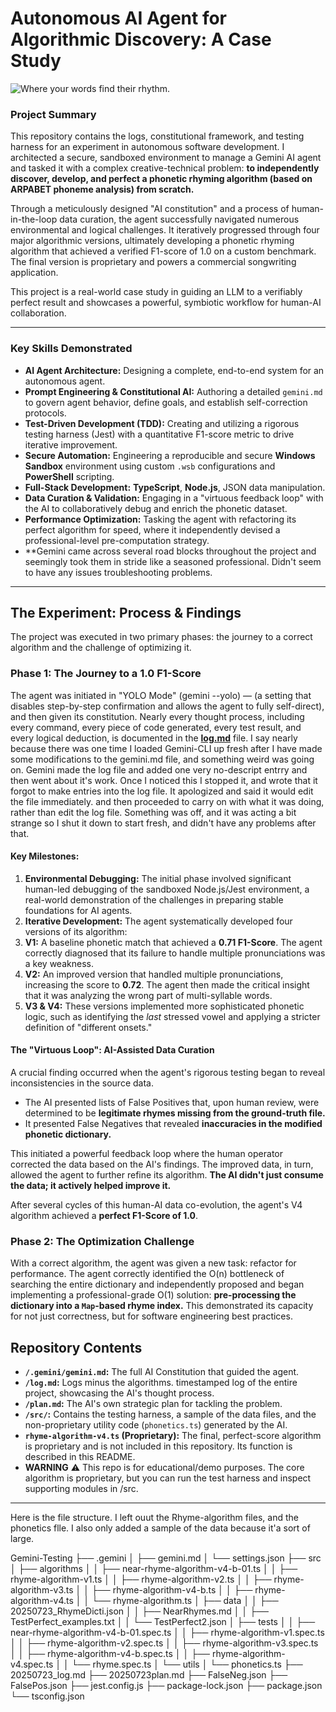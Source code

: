 # Autonomous AI Agent for Algorithmic Discovery: A Case Study 

![ Where your words find their rhythm.](.github/assets/LyricalLabGithubBanner2.png 'Where your words find their rhythm.')

### **Project Summary**

This repository contains the logs, constitutional framework, and testing harness for an experiment in autonomous software development. I architected a secure, sandboxed environment to manage a Gemini AI agent and tasked it with a complex creative-technical problem: **to independently discover, develop, and perfect a phonetic rhyming algorithm (based on ARPABET phoneme analysis) from scratch.**

Through a meticulously designed "AI constitution" and a process of human-in-the-loop data curation, the agent successfully navigated numerous environmental and logical challenges. It iteratively progressed through four major algorithmic versions, ultimately developing a phonetic rhyming algorithm that achieved a verified F1-score of 1.0 on a custom benchmark. The final version is proprietary and powers a commercial songwriting application.

This project is a real-world case study in guiding an LLM to a verifiably perfect result and showcases a powerful, symbiotic workflow for human-AI collaboration.

---

### Key Skills Demonstrated

*   **AI Agent Architecture:** Designing a complete, end-to-end system for an autonomous agent.
*   **Prompt Engineering & Constitutional AI:** Authoring a detailed `gemini.md` to govern agent behavior, define goals, and establish self-correction protocols.
*   **Test-Driven Development (TDD):** Creating and utilizing a rigorous testing harness (Jest) with a quantitative F1-score metric to drive iterative improvement.
*   **Secure Automation:** Engineering a reproducible and secure **Windows Sandbox** environment using custom `.wsb` configurations and **PowerShell** scripting.
*   **Full-Stack Development:** **TypeScript**, **Node.js**, JSON data manipulation.
*   **Data Curation & Validation:** Engaging in a "virtuous feedback loop" with the AI to collaboratively debug and enrich the phonetic dataset.
*   **Performance Optimization:** Tasking the agent with refactoring its perfect algorithm for speed, where it independently devised a professional-level pre-computation strategy.
*   **Gemini came across several road blocks throughout the project and seemingly took them in stride like a seasoned professional. Didn't seem to have any issues troubleshooting problems. 

---

## The Experiment: Process & Findings

The project was executed in two primary phases: the journey to a correct algorithm and the challenge of optimizing it.

### Phase 1: The Journey to a 1.0 F1-Score

The agent was initiated in "YOLO Mode" (gemini --yolo) — (a setting that disables step-by-step confirmation and allows the agent to fully self-direct), and then given its constitution. Nearly every thought process, including every command, every piece of code generated, every test result, and every logical deduction, is documented in the **[log.md](log.md)** file. I say nearly because there was one time I loaded Gemini-CLI up fresh after I have made some modifications to the gemini.md file, and something weird was going on. Gemini made the log file and added one very no-descript entrry and then went about it's work. Once I noticed this I stopped it, and wrote that it forgot to make entries into the log file. It apologized and said it would edit the file immediately. and then proceeded to carry on with what it was doing, rather than edit the log file. Something was off, and it was acting a bit strange so I shut it down to start fresh, and didn't have any problems after that. 

#### Key Milestones:

1.  **Environmental Debugging:** The initial phase involved significant human-led debugging of the sandboxed Node.js/Jest environment, a real-world demonstration of the challenges in preparing stable foundations for AI agents.
2.  **Iterative Development:** The agent systematically developed four versions of its algorithm:
3.  **V1:** A baseline phonetic match that achieved a **0.71 F1-Score**. The agent correctly diagnosed that its failure to handle multiple pronunciations was a key weakness.
4.  **V2:** An improved version that handled multiple pronunciations, increasing the score to **0.72**. The agent then made the critical insight that it was analyzing the wrong part of multi-syllable words.
5.  **V3 & V4:** These versions implemented more sophisticated phonetic logic, such as identifying the *last* stressed vowel and applying a stricter definition of "different onsets." 

#### The "Virtuous Loop": AI-Assisted Data Curation

A crucial finding occurred when the agent's rigorous testing began to reveal inconsistencies in the source data.
*   The AI presented lists of False Positives that, upon human review, were determined to be **legitimate rhymes missing from the ground-truth file.**
*   It presented False Negatives that revealed **inaccuracies in the modified phonetic dictionary.**

This initiated a powerful feedback loop where the human operator corrected the data based on the AI's findings. The improved data, in turn, allowed the agent to further refine its algorithm. **The AI didn't just consume the data; it actively helped improve it.**

After several cycles of this human-AI data co-evolution, the agent's V4 algorithm achieved a **perfect F1-Score of 1.0**.

### Phase 2: The Optimization Challenge

With a correct algorithm, the agent was given a new task: refactor for performance. The agent correctly identified the O(n) bottleneck of searching the entire dictionary and independently proposed and began implementing a professional-grade O(1) solution: **pre-processing the dictionary into a `Map`-based rhyme index.** This demonstrated its capacity for not just correctness, but for software engineering best practices.

## Repository Contents

*   **`/.gemini/gemini.md`:** The full AI Constitution that guided the agent.
*   **`/log.md`:** Logs minus the algorithms.  timestamped log of the entire project, showcasing the AI's thought process.
*   **`/plan.md`:** The AI's own strategic plan for tackling the problem.
*   **`/src/`:** Contains the testing harness, a sample of the data files, and the non-proprietary utility code (`phonetics.ts`) generated by the AI.
*   **`rhyme-algorithm-v4.ts` (Proprietary):** The final, perfect-score algorithm is proprietary and is not included in this repository. Its function is described in this README.
*   **WARNING** ⚠️ This repo is for educational/demo purposes. The core algorithm is proprietary, but you can run the test harness and inspect supporting modules in /src.

---  

Here is the file structure. I left ouut the Rhyme-algorithm files, and the phonetics flle. I also only added a sample of the data because it'a sort of large. 

Gemini-Testing
├── .gemini
│   ├── gemini.md
│   └── settings.json
├── src
│   ├── algorithms
│   │   ├── near-rhyme-algorithm-v4-b-01.ts
│   │   ├── rhyme-algorithm-v1.ts
│   │   ├── rhyme-algorithm-v2.ts
│   │   ├── rhyme-algorithm-v3.ts
│   │   ├── rhyme-algorithm-v4-b.ts
│   │   ├── rhyme-algorithm-v4.ts
│   │   └── rhyme-algorithm.ts
│   ├── data
│   │   ├── 20250723_RhymeDicti.json
│   │   ├── NearRhymes.md
│   │   ├── TestPerfect_examples.txt
│   │   └── TestPerfect2.json
│   ├── tests
│   │   ├── near-rhyme-algorithm-v4-b-01.spec.ts
│   │   ├── rhyme-algorithm-v1.spec.ts
│   │   ├── rhyme-algorithm-v2.spec.ts
│   │   ├── rhyme-algorithm-v3.spec.ts
│   │   ├── rhyme-algorithm-v4-b.spec.ts
│   │   ├── rhyme-algorithm-v4.spec.ts
│   │   └── rhyme.spec.ts
│   └── utils
│       └── phonetics.ts
├── 20250723_log.md
├── 20250723plan.md
├── FalseNeg.json
├── FalsePos.json
├── jest.config.js
├── package-lock.json
├── package.json
└── tsconfig.json
